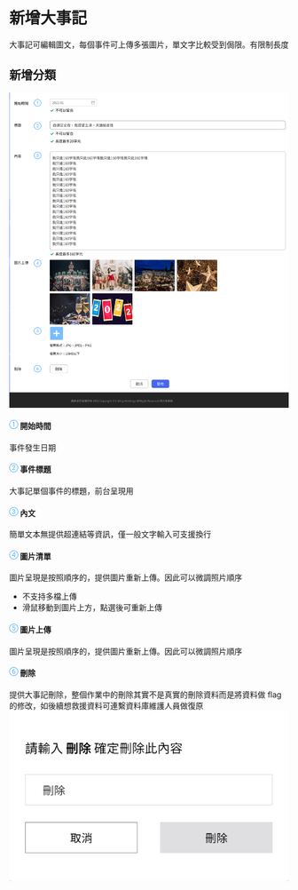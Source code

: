# 新增大事記

大事記可編輯圖文，每個事件可上傳多張圖片，單文字比較受到侷限。有限制長度

## 新增分類

![](../../.gitbook/assets/新增大事記.png)

#### ![編號 1](../../.gitbook/assets/1.png) 開始時間

事件發生日期

#### ![編號 2](../../.gitbook/assets/2.png) 事件標題

大事記單個事件的標題，前台呈現用

#### ![編號 3](../../.gitbook/assets/3.png) 內文

簡單文本無提供超連結等資訊，僅一般文字輸入可支援換行

#### ![編號 4](../../.gitbook/assets/4.png) 圖片清單

圖片呈現是按照順序的，提供圖片重新上傳。因此可以微調照片順序

- 不支持多檔上傳
- 滑鼠移動到圖片上方，點選後可重新上傳

#### ![編號 5](../../.gitbook/assets/5.png) 圖片上傳

圖片呈現是按照順序的，提供圖片重新上傳。因此可以微調照片順序

#### ![編號 6](../../.gitbook/assets/6.png) 刪除

提供大事記刪除，整個作業中的刪除其實不是真實的刪除資料而是將資料做 flag 的修改，如後續想救援資料可連繫資料庫維護人員做復原
![](../../.gitbook/assets/刪除.png)

